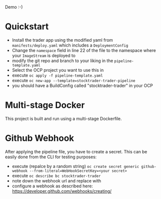 <!--
       Copyright 2017 IBM Corp All Rights Reserved

   Licensed under the Apache License, Version 2.0 (the "License");
   you may not use this file except in compliance with the License.
   You may obtain a copy of the License at

       http://www.apache.org/licenses/LICENSE-2.0

   Unless required by applicable law or agreed to in writing, software
   distributed under the License is distributed on an "AS IS" BASIS,
   WITHOUT WARRANTIES OR CONDITIONS OF ANY KIND, either express or implied.
   See the License for the specific language governing permissions and
   limitations under the License.
-->

Demo :-)

# Quickstart
* Install the trader app using the modified yaml from `manifests/deploy.yaml` which includes a `DeploymentConfig`
* Change the `namespace` field in line 22 of the file to the namespace where your `ImageStream` is deployed to
* modify the git repo and branch to your liking in the `pipeline-template.yaml`
* Select the OCP project you want to use this in
* execute `oc apply -f pipeline-template.yaml`
* execute `oc new-app --template=stocktrader-trader-pipeline`
* you should have a BuildConfig called "stocktrader-trader" in your OCP

# Multi-stage Docker
This project is built and run using a multi-stage Dockerfile.

# Github Webhook
After applying the pipeline file, you have to create a secret. This can be easily done from the CLI for testing purposes:
* execute (repalce <your secret> by a random string) `oc create secret generic github-webhook --from-literal=WebHookSecretKey=<your secret>`
* execute `oc describe bc stocktrader-trader`
* note down the webhook url and replace <secret> with <your secret>
* configure a webhook as described here: https://developer.github.com/webhooks/creating/
